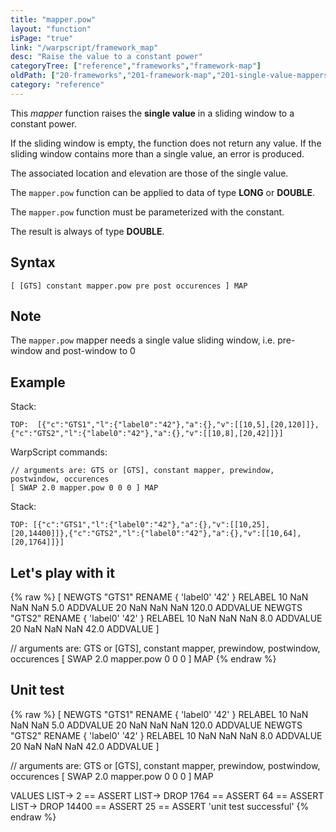 ```yaml
---
title: "mapper.pow"
layout: "function"
isPage: "true"
link: "/warpscript/framework_map"
desc: "Raise the value to a constant power"
categoryTree: ["reference","frameworks","framework-map"]
oldPath: ["20-frameworks","201-framework-map","201-single-value-mappers","mapper_pow.html.md"]
category: "reference"
---
```

 

This *mapper* function raises the **single value** in a sliding window to a constant power.

If the sliding window is empty, the function does not return any value. If the sliding window contains more than a single value, an error is produced.

The associated location and elevation are those of the single value.

The `mapper.pow` function can be applied to data of type **LONG** or **DOUBLE**.

The `mapper.pow` function must be parameterized with the constant.

The result is always of type **DOUBLE**.

## Syntax ##

    [ [GTS] constant mapper.pow pre post occurences ] MAP

## Note ##
 
 The `mapper.pow` mapper needs a single value sliding window, i.e. pre-window and post-window to 0         

## Example ##

Stack:

    TOP:  [{"c":"GTS1","l":{"label0":"42"},"a":{},"v":[[10,5],[20,120]]},{"c":"GTS2","l":{"label0":"42"},"a":{},"v":[[10,8],[20,42]]}]

WarpScript commands:

    // arguments are: GTS or [GTS], constant mapper, prewindow, postwindow, occurences
    [ SWAP 2.0 mapper.pow 0 0 0 ] MAP

Stack: 

    TOP: [{"c":"GTS1","l":{"label0":"42"},"a":{},"v":[[10,25],[20,14400]]},{"c":"GTS2","l":{"label0":"42"},"a":{},"v":[[10,64],[20,1764]]}]

## Let's play with it ##

{% raw %}
<warp10-warpscript-widget>[
    NEWGTS "GTS1" RENAME 
    { 'label0' '42' } RELABEL
    10 NaN NaN NaN 5.0 ADDVALUE
    20 NaN NaN NaN 120.0 ADDVALUE 
    NEWGTS "GTS2" RENAME 
    { 'label0' '42' } RELABEL
    10 NaN NaN NaN 8.0 ADDVALUE
    20 NaN NaN NaN 42.0 ADDVALUE 
]

// arguments are: GTS or [GTS], constant mapper, prewindow, postwindow, occurences
[ SWAP 2.0 mapper.pow 0 0 0 ] MAP
</warp10-warpscript-widget>
{% endraw %}    


## Unit test ##

{% raw %}
<warp10-warpscript-widget>[
    NEWGTS "GTS1" RENAME 
    { 'label0' '42' } RELABEL
    10 NaN NaN NaN 5.0 ADDVALUE
    20 NaN NaN NaN 120.0 ADDVALUE 
    NEWGTS "GTS2" RENAME 
    { 'label0' '42' } RELABEL
    10 NaN NaN NaN 8.0 ADDVALUE
    20 NaN NaN NaN 42.0 ADDVALUE 
]

// arguments are: GTS or [GTS], constant mapper, prewindow, postwindow, occurences
[ SWAP 2.0 mapper.pow 0 0 0 ] MAP

VALUES LIST->
2 == ASSERT
LIST-> DROP
1764 == ASSERT
64 == ASSERT
LIST-> DROP
14400 == ASSERT
25 == ASSERT
'unit test successful'
</warp10-warpscript-widget>
{% endraw %}        